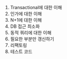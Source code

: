 1. Transactional에 대한 이해
2. 인가에 대한 이해
3. N+1에 대한 이해
4. DB 접근 최소화
5. 동적 쿼리에 대한 이해
6. 필요한 부분만 갱신하기
7. 리팩토링
8. 테스트 코드
